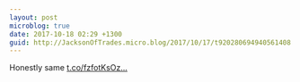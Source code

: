 ```yaml
---
layout: post
microblog: true
date: 2017-10-18 02:29 +1300
guid: http://JacksonOfTrades.micro.blog/2017/10/17/t920280694940561408.html
---
```

Honestly same [t.co/fzfotKsOz...](https://t.co/fzfotKsOzm)
